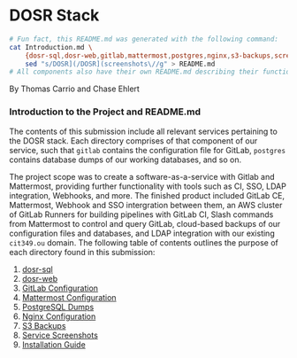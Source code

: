 # DOSR Stack

```bash
# Fun fact, this README.md was generated with the following command:
cat Introduction.md \
	{dosr-sql,dosr-web,gitlab,mattermost,postgres,nginx,s3-backups,screenshots,dosr-installation}/README.md | \
	sed "s/DOSR](/DOSR](screenshots\//g" > README.md
# All components also have their own README.md describing their function, design, etc.
```

By Thomas Carrio and Chase Ehlert

### Introduction to the Project and README.md

The contents of this submission include all relevant services pertaining to the DOSR stack. Each directory comprises of that component of our service, such that `gitlab` contains the configuration file for GitLab, `postgres` contains database dumps of our working databases, and so on. 

The project scope was to create a software-as-a-service with Gitlab and Mattermost, providing further functionality with tools such as CI, SSO, LDAP integration, Webhooks, and more. The finished product included GitLab CE, Mattermost, Webhook and SSO intergration between them, an AWS cluster of GitLab Runners for building pipelines with GitLab CI, Slash commands from Mattermost to control and query GitLab, cloud-based backups of our configuration files and databases, and LDAP integration with our existing `cit349.ou` domain. The following table of contents outlines the purpose of each directory found in this submission:

1. [dosr-sql](#dosr-sql)
2. [dosr-web](#dosr-web)
3. [GitLab Configuration](#gitlab-configuration)
4. [Mattermost Configuration](#mattermost-configuration)
5. [PostgreSQL Dumps](#postgresql-dumps)
6. [Nginx Configuration](#nginx-configuration)
7. [S3 Backups](#s3-backups)
8. [Service Screenshots](#service-screenshots)
9. [Installation Guide](#installing-a-stack-like-dosr)


